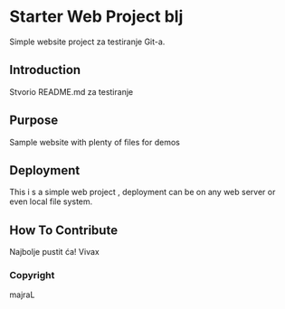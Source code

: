 # Starter Web Project blj

Simple website project za testiranje Git-a.

## Introduction

Stvorio README.md za testiranje

## Purpose

Sample website with plenty of files for demos

## Deployment

This i s a simple web project , deployment can be 
on any web server or even local file system.

## How To Contribute

Najbolje pustit ća! Vivax

### Copyright

majraL